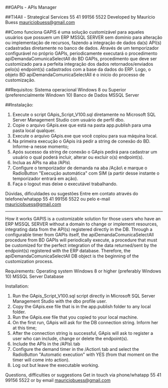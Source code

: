 ##GAPIs - APIs Manager

##TI4All - Strategical Services 55 41 99156 5522
Developed by Maurício Buess
mauriciobuess@gmail.com

##Como funciona
GAPIS é uma solução customizável para aqueles usuários que possuem um ERP MSSQL SERVER sem domínio para alteração ou implementação de recursos, fazendo a integração de dados da(s) API(s) cadastradas diretamente no banco de dados. Através de um temporizador configurável no próprio GAPIs, periodicamente executará o procedimento apiDemandaComunicaSelectAll do BD GAPIs, procedimento que deve ser customizado para a perfeita integração dos dados retornados/enviados pelo(s) endpoint(s) cadastrados com a base da dados do ERP. Logo, o objeto BD apiDemandaComunicaSelectAll é o início do processo de customização.

##Requisitos:
Sistema operacional Windows 8 ou Superior (preferencialmente Windown 10)
Banco de Dados MSSQL Server

##Instalação:
01) Execute o script GApis_Script_V100.sql diretamente no Microsoft SQL Server Management Studio com usuário de perfil dbo.
02) Copie o arquivo GApis.exe que está na pasta app.publish para uma pasta local qualquer.
03) Execute o arquivo GApis.exe que você copiou para sua máquina local.
04) Na primeira execução o GApis irá pedir a string de conexão do BD. Informe-a nesse momento;
05) Após sucesso da string de conexão o GApis pedirá para cadastrar um usuário o qual poderá incluir, alterar ou excluir o(s) endpoint(s).
06) Inclua as APIs na aba /APIs\
07) Configure o temporizador de demanda na aba /Ação\ e marque o RadioButton "Execução automática" com SIM (a partir desse instante o temporizador entrará em ação).
08) Faça o logout mas deixe o executável trabalhando.

Dúvidas, dificuldades ou sugestões
Entre em contato através do telefone/whatapp 55 41 99156 5522 ou pelo e-mail mauriciobuess@gmail.com

***********************************************************************************

How it works
GAPIS is a customizable solution for those users who have an ERP MSSQL SERVER without a domain to change or implement resources, integrating data from the API(s) registered directly in the DB.
Through a configurable timer from GAPIs itself, the apiDemandaComunicaSelectAll procedure from BD GAPIs will periodically execute, a procedure that must be customized for the perfect integration of the data returned/sent by the endpoint(s) registered with the ERP database. Therefore, the apiDemandaComunicaSelectAll DB object is the beginning of the customization process.

Requirements:
Operating system Windows 8 or higher (preferably Windows 10)
MSSQL Server Database

Installation:
01) Run the GApis_Script_V100.sql script directly in Microsoft SQL Server Management Studio with the dbo profile user.
02) Copy the GApis.exe file that is in the app.publish folder to any local folder.
03) Run the GApis.exe file that you copied to your local machine.
04) On the first run, GApis will ask for the DB connection string. Inform her at this time;
05) After the connection string is successful, GApis will ask to register a user who can include, change or delete the endpoint(s).
06) Include the APIs in the /APIs\ tab
07) Configure the demand timer in the /Action\ tab and select the RadioButton "Automatic execution" with YES (from that moment on the timer will come into action).
08) Log out but leave the executable working.

Questions, difficulties or suggestions
Get in touch via phone/whatapp 55 41 99156 5522 or by email mauriciobuess@gmail.com

